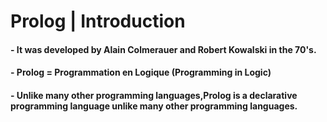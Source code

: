 # Prolog | Introduction

#### - It was developed by Alain Colmerauer and Robert Kowalski in the 70's.
#### - Prolog = Programmation en Logique (Programming in Logic)
#### - Unlike many other programming languages,Prolog is a declarative programming language unlike many other programming languages.

